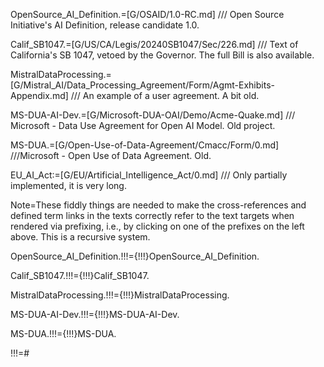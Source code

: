 OpenSource_AI_Definition.=[G/OSAID/1.0-RC.md] /// Open Source Initiative's  AI Definition, release candidate 1.0.

Calif_SB1047.=[G/US/CA/Legis/20240SB1047/Sec/226.md] /// Text of California's SB 1047, vetoed by the Governor.  The full Bill is also available.

MistralDataProcessing.=[G/Mistral_AI/Data_Processing_Agreement/Form/Agmt-Exhibits-Appendix.md] /// An example of a user agreement.  A bit old.

MS-DUA-AI-Dev.=[G/Microsoft-DUA-OAI/Demo/Acme-Quake.md] /// Microsoft - Data Use Agreement for Open AI Model. Old project.

MS-DUA.=[G/Open-Use-of-Data-Agreement/Cmacc/Form/0.md] ///Microsoft - Open Use of Data Agreement.  Old.

EU_AI_Act:=[G/EU/Artificial_Intelligence_Act/0.md] /// Only partially implemented, it is very long.

Note=These fiddly things are needed to make the cross-references and defined term links in the texts correctly refer to the text targets when rendered via prefixing, i.e., by clicking on one of the prefixes on the left above.  This is a recursive system.    

OpenSource_AI_Definition.!!!={!!!}OpenSource_AI_Definition.

Calif_SB1047.!!!={!!!}Calif_SB1047.

MistralDataProcessing.!!!={!!!}MistralDataProcessing.

MS-DUA-AI-Dev.!!!={!!!}MS-DUA-AI-Dev.

MS-DUA.!!!={!!!}MS-DUA.


!!!=#
